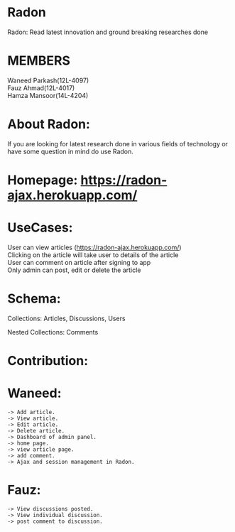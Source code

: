 # Radon
Radon: Read latest innovation and ground breaking researches done

# MEMBERS
Waneed Parkash(12L-4097)<br/>
Fauz Ahmad(12L-4017)<br/>
Hamza Mansoor(14L-4204)<br/>

# About Radon:
If you are looking for latest research done in various fields of technology or have some question in mind do use Radon.<br/>

# Homepage: https://radon-ajax.herokuapp.com/

# UseCases:

User can view articles (https://radon-ajax.herokuapp.com/)<br/>
Clicking on the article will take user to details of the article<br/>
User can comment on article after signing to app<br/>
Only admin can post, edit or delete the article<br/>

# Schema:

Collections: Articles, Discussions, Users<br/>

Nested Collections: Comments

# Contribution:

  # Waneed:<br/>
    -> Add article.
    -> View article.
    -> Edit article.
    -> Delete article.
    -> Dashboard of admin panel.
    -> home page.
    -> view article page.
    -> add comment.
    -> Ajax and session management in Radon.

  # Fauz:<br/>
    -> View discussions posted.
    -> View individual discussion.
    -> post comment to discussion.
